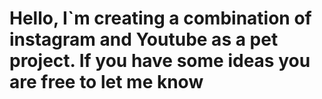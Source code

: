 # Hello, I`m creating a combination of instagram and Youtube as a pet project. If you have some ideas you are free to let me know

